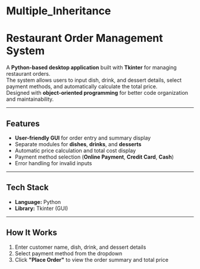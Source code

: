 # Multiple_Inheritance

# Restaurant Order Management System 

A **Python-based desktop application** built with **Tkinter** for managing restaurant orders.  
The system allows users to input dish, drink, and dessert details, select payment methods, and automatically calculate the total price.  
Designed with **object-oriented programming** for better code organization and maintainability.

---

## Features
- **User-friendly GUI** for order entry and summary display  
- Separate modules for **dishes**, **drinks**, and **desserts**  
- Automatic price calculation and total cost display  
- Payment method selection (**Online Payment**, **Credit Card**, **Cash**)  
- Error handling for invalid inputs  

---

## Tech Stack
- **Language:** Python  
- **Library:** Tkinter (GUI)  

---

## How It Works
1. Enter customer name, dish, drink, and dessert details  
2. Select payment method from the dropdown  
3. Click **"Place Order"** to view the order summary and total price  

